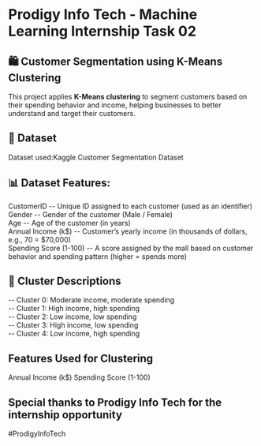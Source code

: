 # Prodigy Info Tech - Machine Learning Internship Task 02    
## 🛍️ Customer Segmentation using K-Means Clustering

This project applies **K-Means clustering** to segment customers based on their spending behavior and income, helping businesses to better understand and target their customers.

## 🔗 Dataset
Dataset used:Kaggle Customer Segmentation Dataset

## 📊 Dataset Features: 
CustomerID -- Unique ID assigned to each customer (used as an identifier)  
Gender --	Gender of the customer (Male / Female)  
Age --	Age of the customer (in years)  
Annual Income (k$) --	Customer’s yearly income (in thousands of dollars, e.g., 70 = $70,000)  
Spending Score (1-100) --	A score assigned by the mall based on customer behavior and spending pattern (higher = spends more)  

## 🧩 Cluster Descriptions
-- Cluster 0: Moderate income, moderate spending  
-- Cluster 1: High income, high spending  
-- Cluster 2: Low income, low spending  
-- Cluster 3: High income, low spending  
-- Cluster 4: Low income, high spending  

## Features Used for Clustering
Annual Income (k$)
Spending Score (1-100)  

## Special thanks to Prodigy Info Tech for the internship opportunity  
#ProdigyInfoTech
